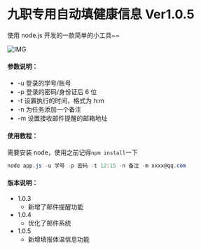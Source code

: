 # 九职专用自动填健康信息 Ver1.0.5

使用 node.js 开发的一款简单的小工具~~

![IMG](http://i1.fuimg.com/715842/2955472810bb8e4d.jpg)

#### 参数说明：

- -u 登录的学号/账号
- -p 登录的密码/身份证后 6 位
- -t 设置执行的时间，格式为 h:m
- -n 为任务添加一个备注
- -m 设置接收邮件提醒的邮箱地址

#### 使用教程：

需要安装 node，使用之前记得`npm install`一下

```powershell
node app.js -u 学号 -p 密码 -t 12:15 -n 备注 -m xxxx@qq.com
```

#### 版本说明：

- 1.0.3
  - 新增了邮件提醒功能
- 1.0.4
  - 优化了邮件系统
- 1.0.5
  - 新增填报体温信息功能
